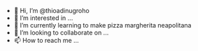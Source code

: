 - 👋 Hi, I’m @thioadinugroho
- 👀 I’m interested in ...
- 🌱 I’m currently learning to make pizza margherita neapolitana
- 💞️ I’m looking to collaborate on ...
- 📫 How to reach me ...

<!---
thioadinugroho/thioadinugroho is a ✨ special ✨ repository because its `README.md` (this file) appears on your GitHub profile.
You can click the Preview link to take a look at your changes.
--->
